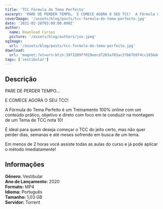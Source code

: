 ```yaml
---
title: 'TCC Fórmula do Tema Perfeito'
excerpt: 'PARE DE PERDER TEMPO…  E COMECE AGORA O SEU TCC!  A Fórmula do Tema Perfeito é um Treinamento 100% online com um conteúdo prático, objetivo e direto com foco em te conduzir na montagem de um Tema de TCC nota 10!  É ideal para quem deseja começar o TCC do jeito certo, mas não quer p'
coverImage: '/assets/blog/posts/tcc-formula-do-tema-perfeito.jpg'
date: '2021-02-28T03:00:00.000Z'
author:
  name: Download Cursos
  picture: '/assets/blog/authors/joe.jpeg'
ogImage:
  url: '/assets/blog/posts/tcc-formula-do-tema-perfeito.jpg'
download:
  url: 'magnet:?xt=urn:btih:3973209ff019eecd7203a703ac37b67b9f4cc185&dn=TCC%20-%20F%c3%b3rmula%20do%20Tema%20Perfeito%20-%20%20Andr%c3%a9%20Fontenelle&tr=udp%3a%2f%2ftracker.openbittorrent.com%3a80%2fannounce&tr=udp%3a%2f%2ftracker.opentrackr.org%3a1337%2fannounce'
tags: ['vestibular']
---
```

<h2>Descrição</h2>
<p>PARE DE PERDER TEMPO…</p><p>E COMECE AGORA O SEU TCC!</p><p>A Fórmula do Tema Perfeito é um Treinamento 100% online com um conteúdo prático, objetivo e direto com foco em te conduzir na montagem de um Tema de TCC nota 10!</p><p>É ideal para quem deseja começar o TCC do jeito certo, mas não quer perder dias, semanas e até meses sofrendo em busca de um tema.</p><p>Em menos de 2 horas você assiste todas as aulas do curso e já pode aplicar o método imediatamente!</p><h2>Informações</h2><p><strong>Gênero:</strong> Vestibular<br/> <strong>Ano de Lançamento:</strong> 2020<br/> <strong>Formato:</strong> MP4<br/> <strong>Idioma:</strong> Português<br/> <strong>Tamanho:</strong> 1,03 GB<br/> <strong>Servidor:</strong> Torrent</p>